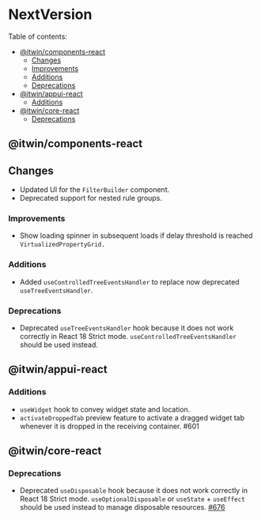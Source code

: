 # NextVersion <!-- omit from toc -->

Table of contents:

- [@itwin/components-react](#itwincomponents-react)
  - [Changes](#changes)
  - [Improvements](#improvements)
  - [Additions](#additions)
  - [Deprecations](#deprecations)
- [@itwin/appui-react](#itwinappui-react)
  - [Additions](#additions)
- [@itwin/core-react](#itwincore-react)
  - [Deprecations](#deprecations)

## @itwin/components-react

## Changes

- Updated UI for the `FilterBuilder` component.
- Deprecated support for nested rule groups.

### Improvements

- Show loading spinner in subsequent loads if delay threshold is reached `VirtualizedPropertyGrid.`

### Additions

- Added `useControlledTreeEventsHandler` to replace now deprecated `useTreeEventsHandler`.

### Deprecations

- Deprecated `useTreeEventsHandler` hook because it does not work correctly in React 18 Strict mode. `useControlledTreeEventsHandler` should be used instead.

## @itwin/appui-react

### Additions

- `useWidget` hook to convey widget state and location.
- `activateDroppedTab` preview feature to activate a dragged widget tab whenever it is dropped in the receiving container. #601

## @itwin/core-react

### Deprecations

- Deprecated `useDisposable` hook because it does not work correctly in React 18 Strict mode. `useOptionalDisposable` or `useState` + `useEffect` should be used instead to manage disposable resources. [#676](https://github.com/iTwin/appui/pull/676)
